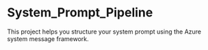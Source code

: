 # System_Prompt_Pipeline
This project helps you structure your system prompt using the Azure system message framework.
